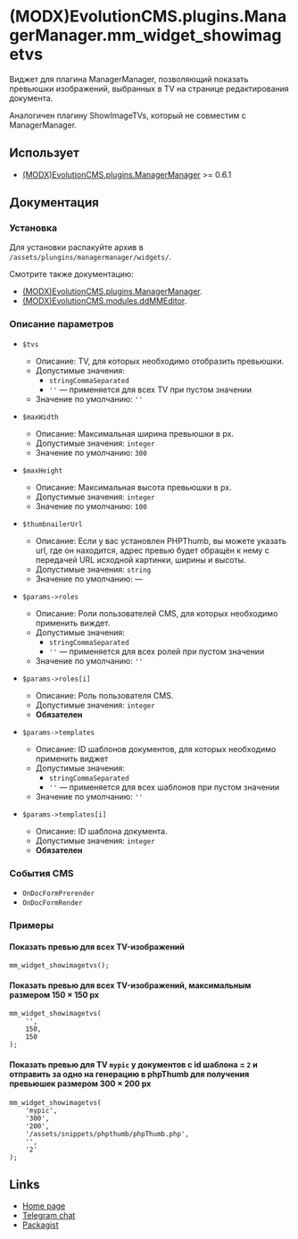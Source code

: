 # (MODX)EvolutionCMS.plugins.ManagerManager.mm_widget_showimagetvs

Виджет для плагина ManagerManager, позволяющий показать превьюшки изображений, выбранных в TV на странице редактирования документа.

Аналогичен плагину ShowImageTVs, который не совместим с ManagerManager.


## Использует

* [(MODX)EvolutionCMS.plugins.ManagerManager](https://code.divandesign.ru/modx/managermanager) >= 0.6.1


## Документация


### Установка

Для установки распакуйте архив в `/assets/plungins/managermanager/widgets/`.


Смотрите также документацию:
* [(MODX)EvolutionCMS.plugins.ManagerManager](https://code.divandesign.ru/modx/managermanager).
* [(MODX)EvolutionCMS.modules.ddMMEditor](https://code.divandesign.ru/modx/ddmmeditor).


### Описание параметров

* `$tvs`
	* Описание: TV, для которых необходимо отобразить превьюшки.  
	* Допустимые значения:
		* `stringCommaSeparated`
		* `''` — применяется для всех TV при пустом значении
	* Значение по умолчанию: `''`
	
* `$maxWidth`
	* Описание: Максимальная ширина превьюшки в px.
	* Допустимые значения: `integer`
	* Значение по умолчанию: `300`
	
* `$maxHeight`
	* Описание: Максимальная высота превьюшки в px.
	* Допустимые значения: `integer`
	* Значение по умолчанию: `100`
	
* `$thumbnailerUrl`
	* Описание: Если у вас установлен PHPThumb, вы можете указать url, где он находится, адрес превью будет обращён к нему с передачей URL исходной картинки, ширины и высоты.
	* Допустимые значения: `string`
	* Значение по умолчанию: —
	
* `$params->roles`
	* Описание: Роли пользователей CMS, для которых необходимо применить виждет.
	* Допустимые значения:
		* `stringCommaSeparated`
		* `''` — применяется для всех ролей при пустом значении
	* Значение по умолчанию: `''`
	
* `$params->roles[i]`
	* Описание: Роль пользователя CMS.
	* Допустимые значения: `integer`
	* **Обязателен**
	
* `$params->templates`
	* Описание: ID шаблонов документов, для которых необходимо применить виджет
	* Допустимые значения:
		* `stringCommaSeparated`
		* `''` — применяется для всех шаблонов при пустом значении
	* Значение по умолчанию: `''`
	
* `$params->templates[i]`
	* Описание: ID шаблона документа.
	* Допустимые значения: `integer`
	* **Обязателен**


### События CMS

* `OnDocFormPrerender`
* `OnDocFormRender`


### Примеры


#### Показать превью для всех TV-изображений

```
mm_widget_showimagetvs();
```


#### Показать превью для всех TV-изображений, максимальным размером 150 × 150 px

```
mm_widget_showimagetvs(
	'',
	150,
	150
);
```


#### Показать превью для TV `mypic` у документов с id шаблона = `2` и отправить за одно на генерацию в phpThumb для получения превьюшек размером 300 × 200 px

```
mm_widget_showimagetvs(
	'mypic',
	'300',
	'200',
	'/assets/snippets/phpthumb/phpThumb.php',
	'',
	'2'
);
```


## Links

* [Home page](https://code.divandesign.ru/modx/mm_widget_showimagetvs)
* [Telegram chat](https://t.me/dd_code)
* [Packagist](https://packagist.org/packages/dd/evolutioncms-plugins-managermanager-mm_widget_showimagetvs)


<link rel="stylesheet" type="text/css" href="https://DivanDesign.ru/assets/files/ddMarkdown.css" />